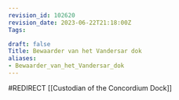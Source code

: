 ```yaml
---
revision_id: 102620
revision_date: 2023-06-22T21:18:00Z
Tags:

draft: false
Title: Bewaarder van het Vandersar dok
aliases:
- Bewaarder_van_het_Vandersar_dok
---
```

#REDIRECT [[Custodian of the Concordium Dock]]
